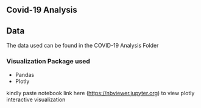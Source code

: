## Covid-19 Analysis


## Data 

The data used can be found in the COVID-19 Analysis Folder

### Visualization Package used

  - Pandas
  - Plotly

kindly paste notebook link here (https://nbviewer.jupyter.org) to view plotly interactive visualization
